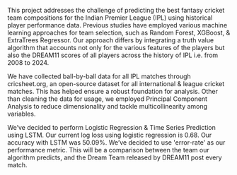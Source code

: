 This project addresses the challenge of predicting the best fantasy cricket team compositions for the Indian Premier League (IPL) using historical player performance data. Previous studies have employed various machine learning approaches for team selection, such as Random Forest, XGBoost, & ExtraTrees Regressor. Our approach differs by integrating a truth value algorithm that accounts not only for the various features of the players but also the DREAM11 scores of all players across the history of IPL i.e. from 2008 to 2024.

We have collected ball-by-ball data for all IPL matches through cricsheet.org, an open-source dataset for all international & league cricket matches. This has helped ensure a robust foundation for analysis. Other than cleaning the data for usage, we employed Principal Component Analysis to reduce dimensionality and tackle multicollinearity among variables.

We’ve decided to perform Logistic Regression & Time Series Prediction using LSTM. Our current log loss using logistic regression is 0.68. Our accuracy with LSTM was 50.09%. We’ve decided to use 'error-rate' as our performance metric. This will be a comparison between the team our algorithm predicts, and the Dream Team released by DREAM11 post every match.
